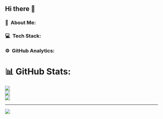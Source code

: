 ## Hi there 👋

<!--
**LRC25/LRC25** is a ✨ _special_ ✨ repository because its `README.md` (this file) appears on your GitHub profile.

Here are some ideas to get you started:

- 🔭 I’m currently working on ...
- 🌱 I’m currently learning ...
- 👯 I’m looking to collaborate on ...
- 🤔 I’m looking for help with ...
- 💬 Ask me about ...
- 📫 How to reach me: ...
- 😄 Pronouns: ...
- ⚡ Fun fact: ...
-->

### 💫 &nbsp;About Me:

### 💻 &nbsp;Tech Stack:

### ⚙️ &nbsp;GitHub Analytics:

# 📊 GitHub Stats:
![](https://github-readme-stats.vercel.app/api?username=LRC25&theme=radical&hide_border=false&include_all_commits=true&count_private=false)<br/>
![](https://github-readme-streak-stats.herokuapp.com/?user=LRC25&theme=radical&hide_border=false)<br/>
![](https://github-readme-stats.vercel.app/api/top-langs/?username=LRC25&theme=radical&hide_border=false&include_all_commits=false&count_private=false&layout=compact)

---
[![](https://visitcount.itsvg.in/api?id=LRC25&icon=0&color=0)](https://visitcount.itsvg.in)

<!-- Proudly created with GPRM ( https://gprm.itsvg.in ) -->
